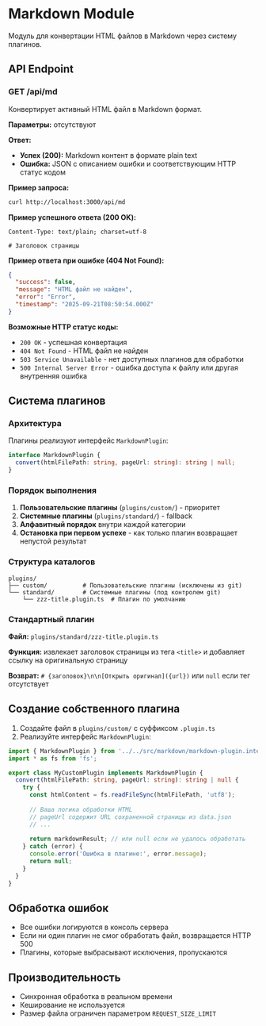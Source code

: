 # Markdown Module

Модуль для конвертации HTML файлов в Markdown через систему плагинов.

## API Endpoint

### GET /api/md

Конвертирует активный HTML файл в Markdown формат.

**Параметры:** отсутствуют

**Ответ:**
- **Успех (200):** Markdown контент в формате plain text
- **Ошибка:** JSON с описанием ошибки и соответствующим HTTP статус кодом

**Пример запроса:**
```bash
curl http://localhost:3000/api/md
```

**Пример успешного ответа (200 OK):**
```
Content-Type: text/plain; charset=utf-8

# Заголовок страницы
```

**Пример ответа при ошибке (404 Not Found):**
```json
{
  "success": false,
  "message": "HTML файл не найден",
  "error": "Error",
  "timestamp": "2025-09-21T08:50:54.000Z"
}
```

**Возможные HTTP статус коды:**
- `200 OK` - успешная конвертация
- `404 Not Found` - HTML файл не найден
- `503 Service Unavailable` - нет доступных плагинов для обработки
- `500 Internal Server Error` - ошибка доступа к файлу или другая внутренняя ошибка

## Система плагинов

### Архитектура

Плагины реализуют интерфейс `MarkdownPlugin`:

```typescript
interface MarkdownPlugin {
  convert(htmlFilePath: string, pageUrl: string): string | null;
}
```

### Порядок выполнения

1. **Пользовательские плагины** (`plugins/custom/`) - приоритет
2. **Системные плагины** (`plugins/standard/`) - fallback
3. **Алфавитный порядок** внутри каждой категории
4. **Остановка при первом успехе** - как только плагин возвращает непустой результат

### Структура каталогов

```
plugins/
├── custom/          # Пользовательские плагины (исключены из git)
└── standard/        # Системные плагины (под контролем git)
    └── zzz-title.plugin.ts  # Плагин по умолчанию
```

### Стандартный плагин

**Файл:** `plugins/standard/zzz-title.plugin.ts`

**Функция:** извлекает заголовок страницы из тега `<title>` и добавляет ссылку на оригинальную страницу

**Возврат:** `# {заголовок}\n\n[Открыть оригинал]({url})` или `null` если тег отсутствует

## Создание собственного плагина

1. Создайте файл в `plugins/custom/` с суффиксом `.plugin.ts`
2. Реализуйте интерфейс `MarkdownPlugin`:

```typescript
import { MarkdownPlugin } from '../../src/markdown/markdown-plugin.interface';
import * as fs from 'fs';

export class MyCustomPlugin implements MarkdownPlugin {
  convert(htmlFilePath: string, pageUrl: string): string | null {
    try {
      const htmlContent = fs.readFileSync(htmlFilePath, 'utf8');
      
      // Ваша логика обработки HTML
      // pageUrl содержит URL сохраненной страницы из data.json
      // ...
      
      return markdownResult; // или null если не удалось обработать
    } catch (error) {
      console.error('Ошибка в плагине:', error.message);
      return null;
    }
  }
}
```

## Обработка ошибок

- Все ошибки логируются в консоль сервера
- Если ни один плагин не смог обработать файл, возвращается HTTP 500
- Плагины, которые выбрасывают исключения, пропускаются

## Производительность

- Синхронная обработка в реальном времени
- Кеширование не используется
- Размер файла ограничен параметром `REQUEST_SIZE_LIMIT`
